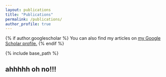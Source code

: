 ```yaml
---
layout: publications
title: "Publications"
permalink: /publications/
author_profile: true
---
```


{% if author.googlescholar %}
  You can also find my articles on <u><a href="{{author.googlescholar}}">my Google Scholar profile</a>.</u>
{% endif %}

{% include base_path %}

<h2> ahhhhh oh no!!! </h2>



<!-- {% for post in site.publications reversed %}
  {% include archive-single.html %}
{% endfor %} -->


